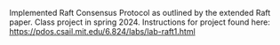Implemented Raft Consensus Protocol as outlined by the extended Raft paper.
Class project in spring 2024. 
Instructions for project found here: https://pdos.csail.mit.edu/6.824/labs/lab-raft1.html
